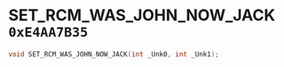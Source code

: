 # SET_RCM_WAS_JOHN_NOW_JACK `0xE4AA7B35`

```cpp
void SET_RCM_WAS_JOHN_NOW_JACK(int _Unk0, int _Unk1);
```